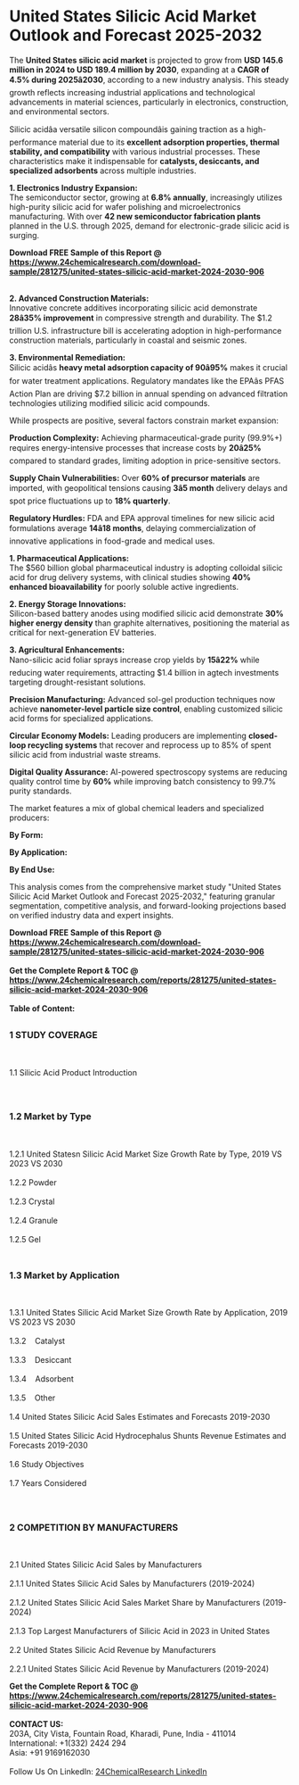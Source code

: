 <h1>United States Silicic Acid Market Outlook and Forecast 2025-2032</h1><p>The <strong>United States silicic acid market</strong> is projected to grow from <strong>USD 145.6 million in 2024 to USD 189.4 million by 2030</strong>, expanding at a <strong>CAGR of 4.5% during 2025â2030</strong>, according to a new industry analysis. This steady growth reflects increasing industrial applications and technological advancements in material sciences, particularly in electronics, construction, and environmental sectors.</p><p>Silicic acidâa versatile silicon compoundâis gaining traction as a high-performance material due to its <strong>excellent adsorption properties, thermal stability, and compatibility</strong> with various industrial processes. These characteristics make it indispensable for <strong>catalysts, desiccants, and specialized adsorbents</strong> across multiple industries.</p><p><strong>1. Electronics Industry Expansion:</strong><br>
The semiconductor sector, growing at <strong>6.8% annually</strong>, increasingly utilizes high-purity silicic acid for wafer polishing and microelectronics manufacturing. With over <strong>42 new semiconductor fabrication plants</strong> planned in the U.S. through 2025, demand for electronic-grade silicic acid is surging.</p><div><b>Download FREE Sample of this Report @ 
            <a href="https://www.24chemicalresearch.com/download-sample/281275/united-states-silicic-acid-market-2024-2030-906">
            https://www.24chemicalresearch.com/download-sample/281275/united-states-silicic-acid-market-2024-2030-906</a></b></div><br><p><strong>2. Advanced Construction Materials:</strong><br>
Innovative concrete additives incorporating silicic acid demonstrate <strong>28â35% improvement</strong> in compressive strength and durability. The $1.2 trillion U.S. infrastructure bill is accelerating adoption in high-performance construction materials, particularly in coastal and seismic zones.</p><p><strong>3. Environmental Remediation:</strong><br>
Silicic acidâs <strong>heavy metal adsorption capacity of 90â95%</strong> makes it crucial for water treatment applications. Regulatory mandates like the EPAâs PFAS Action Plan are driving $7.2 billion in annual spending on advanced filtration technologies utilizing modified silicic acid compounds.</p><p>While prospects are positive, several factors constrain market expansion:</p><p><strong>Production Complexity:</strong> Achieving pharmaceutical-grade purity (99.9%+) requires energy-intensive processes that increase costs by <strong>20â25%</strong> compared to standard grades, limiting adoption in price-sensitive sectors.</p><p><strong>Supply Chain Vulnerabilities:</strong> Over <strong>60% of precursor materials</strong> are imported, with geopolitical tensions causing <strong>3â5 month</strong> delivery delays and spot price fluctuations up to <strong>18% quarterly</strong>.</p><p><strong>Regulatory Hurdles:</strong> FDA and EPA approval timelines for new silicic acid formulations average <strong>14â18 months</strong>, delaying commercialization of innovative applications in food-grade and medical uses.</p><p><strong>1. Pharmaceutical Applications:</strong><br>
The $560 billion global pharmaceutical industry is adopting colloidal silicic acid for drug delivery systems, with clinical studies showing <strong>40% enhanced bioavailability</strong> for poorly soluble active ingredients.</p><p><strong>2. Energy Storage Innovations:</strong><br>
Silicon-based battery anodes using modified silicic acid demonstrate <strong>30% higher energy density</strong> than graphite alternatives, positioning the material as critical for next-generation EV batteries.</p><p><strong>3. Agricultural Enhancements:</strong><br>
Nano-silicic acid foliar sprays increase crop yields by <strong>15â22%</strong> while reducing water requirements, attracting $1.4 billion in agtech investments targeting drought-resistant solutions.</p><p><strong>Precision Manufacturing:</strong> Advanced sol-gel production techniques now achieve <strong>nanometer-level particle size control</strong>, enabling customized silicic acid forms for specialized applications.</p><p><strong>Circular Economy Models:</strong> Leading producers are implementing <strong>closed-loop recycling systems</strong> that recover and reprocess up to 85% of spent silicic acid from industrial waste streams.</p><p><strong>Digital Quality Assurance:</strong> AI-powered spectroscopy systems are reducing quality control time by <strong>60%</strong> while improving batch consistency to 99.7% purity standards.</p><p>The market features a mix of global chemical leaders and specialized producers:</p><p><strong>By Form:</strong></p><p><strong>By Application:</strong></p><p><strong>By End Use:</strong></p><p>This analysis comes from the comprehensive market study "United States Silicic Acid Market Outlook and Forecast 2025-2032," featuring granular segmentation, competitive analysis, and forward-looking projections based on verified industry data and expert insights.</p><div><b>Download FREE Sample of this Report @ 
            <a href="https://www.24chemicalresearch.com/download-sample/281275/united-states-silicic-acid-market-2024-2030-906">
            https://www.24chemicalresearch.com/download-sample/281275/united-states-silicic-acid-market-2024-2030-906</a></b></div><br><div><b>Get the Complete Report & TOC @ 
            <a href="https://www.24chemicalresearch.com/reports/281275/united-states-silicic-acid-market-2024-2030-906">
            https://www.24chemicalresearch.com/reports/281275/united-states-silicic-acid-market-2024-2030-906</a></b></div><br>
            <b>Table of Content:</b><p><h2><span style="font-size:16px"><strong>1 STUDY COVERAGE</strong></span></h2><br />
<p>1.1 Silicic Acid Product Introduction</p><br />
<h2><span style="font-size:16px"><strong>1.2 Market by Type</strong></span></h2><br />
<p>1.2.1 United Statesn Silicic Acid Market Size Growth Rate by Type, 2019 VS 2023 VS 2030<br /><br />
1.2.2 Powder&nbsp;&nbsp; &nbsp;<br /><br />
1.2.3 Crystal<br /><br />
1.2.4 Granule<br /><br />
1.2.5 Gel<br /><br />
<h2><span style="font-size:16px"><strong>1.3 Market by Application</strong></span></h2><br />
<p>1.3.1 United States Silicic Acid Market Size Growth Rate by Application, 2019 VS 2023 VS 2030<br /><br />
1.3.2&nbsp;&nbsp; &nbsp;Catalyst<br /><br />
1.3.3&nbsp;&nbsp; &nbsp;Desiccant<br /><br />
1.3.4&nbsp;&nbsp; &nbsp;Adsorbent<br /><br />
1.3.5&nbsp;&nbsp; &nbsp;Other<br /><br />
1.4 United States Silicic Acid Sales Estimates and Forecasts 2019-2030<br /><br />
1.5 United States Silicic Acid Hydrocephalus Shunts Revenue Estimates and Forecasts 2019-2030<br /><br />
1.6 Study Objectives<br /><br />
1.7 Years Considered</p><br />
<h2><span style="font-size:16px"><strong>2 COMPETITION BY MANUFACTURERS</strong></span></h2><br />
<p>2.1 United States Silicic Acid Sales by Manufacturers<br /><br />
2.1.1 United States Silicic Acid Sales by Manufacturers (2019-2024)<br /><br />
2.1.2 United States Silicic Acid Sales Market Share by Manufacturers (2019-2024)<br /><br />
2.1.3 Top Largest Manufacturers of Silicic Acid in 2023 in United States<br /><br />
2.2 United States Silicic Acid Revenue by Manufacturers<br /><br />
2.2.1 United States Silicic Acid Revenue by Manufacturers (2019-2024)<b</p><div><b>Get the Complete Report & TOC @ 
            <a href="https://www.24chemicalresearch.com/reports/281275/united-states-silicic-acid-market-2024-2030-906">
            https://www.24chemicalresearch.com/reports/281275/united-states-silicic-acid-market-2024-2030-906</a></b></div><br><b>CONTACT US:</b><br>
            203A, City Vista, Fountain Road, Kharadi, Pune, India - 411014<br>
            International: +1(332) 2424 294<br>
            Asia: +91 9169162030 <br><br>
            Follow Us On LinkedIn: <a href="https://www.linkedin.com/company/24chemicalresearch/">24ChemicalResearch LinkedIn</a>